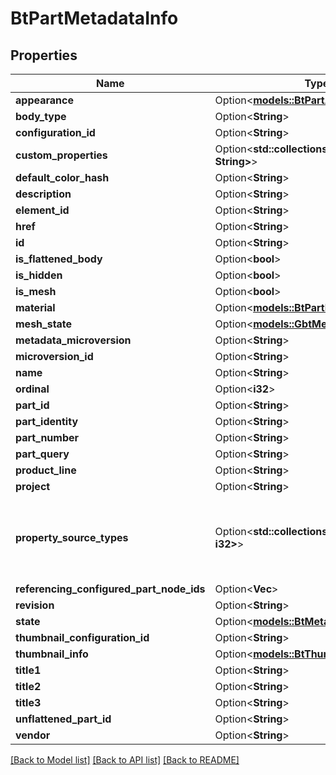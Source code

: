 # BtPartMetadataInfo

## Properties

Name | Type | Description | Notes
------------ | ------------- | ------------- | -------------
**appearance** | Option<[**models::BtPartAppearanceInfo**](BTPartAppearanceInfo.md)> |  | [optional]
**body_type** | Option<**String**> |  | [optional]
**configuration_id** | Option<**String**> |  | [optional]
**custom_properties** | Option<**std::collections::HashMap<String, String>**> |  | [optional]
**default_color_hash** | Option<**String**> |  | [optional]
**description** | Option<**String**> |  | [optional]
**element_id** | Option<**String**> |  | [optional]
**href** | Option<**String**> |  | [optional]
**id** | Option<**String**> |  | [optional]
**is_flattened_body** | Option<**bool**> |  | [optional]
**is_hidden** | Option<**bool**> |  | [optional]
**is_mesh** | Option<**bool**> |  | [optional]
**material** | Option<[**models::BtPartMaterialInfo**](BTPartMaterialInfo.md)> |  | [optional]
**mesh_state** | Option<[**models::GbtMeshState**](GBTMeshState.md)> |  | [optional]
**metadata_microversion** | Option<**String**> |  | [optional]
**microversion_id** | Option<**String**> |  | [optional]
**name** | Option<**String**> |  | [optional]
**ordinal** | Option<**i32**> |  | [optional]
**part_id** | Option<**String**> |  | [optional]
**part_identity** | Option<**String**> |  | [optional]
**part_number** | Option<**String**> |  | [optional]
**part_query** | Option<**String**> |  | [optional]
**product_line** | Option<**String**> |  | [optional]
**project** | Option<**String**> |  | [optional]
**property_source_types** | Option<**std::collections::HashMap<String, i32>**> | `0: AUTOMATIC` Set automatically, like a part name |  `1: MERGED` Merged from another Part Studio | `2: FEATURE` Custom feature | `3: UNCONFIGURED` | `4: CONFIGURED` |  `5: STANDARD_CONTENT` | `6: DEFAULT` Applied from metadata property configuration | `7: COMPUTED` Non-overriden, non-configured, computed property |  `8: COMPUTED_CONFIGURED` Property is computed in this configuration; may also be configured in other configurations  `9: IMPORT` Imported properties are handled separately | [optional]
**referencing_configured_part_node_ids** | Option<**Vec<String>**> |  | [optional]
**revision** | Option<**String**> |  | [optional]
**state** | Option<[**models::BtMetadataStateType**](BTMetadataStateType.md)> |  | [optional]
**thumbnail_configuration_id** | Option<**String**> |  | [optional]
**thumbnail_info** | Option<[**models::BtThumbnailInfo**](BTThumbnailInfo.md)> |  | [optional]
**title1** | Option<**String**> |  | [optional]
**title2** | Option<**String**> |  | [optional]
**title3** | Option<**String**> |  | [optional]
**unflattened_part_id** | Option<**String**> |  | [optional]
**vendor** | Option<**String**> |  | [optional]

[[Back to Model list]](../README.md#documentation-for-models) [[Back to API list]](../README.md#documentation-for-api-endpoints) [[Back to README]](../README.md)


